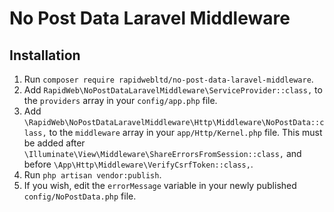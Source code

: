# No Post Data Laravel Middleware

## Installation

1. Run `composer require rapidwebltd/no-post-data-laravel-middleware`.
2. Add `RapidWeb\NoPostDataLaravelMiddleware\ServiceProvider::class,` to the `providers` array in your `config/app.php` file.
3. Add `\RapidWeb\NoPostDataLaravelMiddleware\Http\Middleware\NoPostData::class,` to the `middleware` array in your `app/Http/Kernel.php` file. 
This must be added after `\Illuminate\View\Middleware\ShareErrorsFromSession::class,` and before `\App\Http\Middleware\VerifyCsrfToken::class,`.
4. Run `php artisan vendor:publish`.
5. If you wish, edit the `errorMessage` variable in your newly published `config/NoPostData.php` file.

